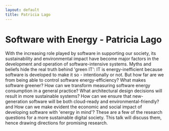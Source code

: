 ```yaml
---
layout: default
title: Patricia Lago
---
```


# Software with Energy - Patricia Lago

With the increasing role played by software in supporting our society, its sustainability and environmental impact have become major factors in the development and operation of software-intensive systems. Myths and beliefs hide the real truth behind 'green IT': IT is energy-inefficient because software is developed to make it so - intentionally or not.
But how far are we from being able to control software energy-efficiency? What makes software greener? How can we transform measuring software energy consumption in a general practice? What architectural design decisions will result in more sustainable systems? How can we ensure that new-generation software will be both cloud-ready and environmental-friendly? and How can we make evident the economic and social impact of developing software with 'energy in mind'? These are a few of the research questions for a more sustainable digital society. This talk will discuss them, hence drawing directions for promising research.

